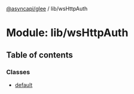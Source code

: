 [@asyncapi/glee](../README.md) / lib/wsHttpAuth

# Module: lib/wsHttpAuth

## Table of contents

### Classes

- [default](../classes/lib_wsHttpAuth.default.md)
